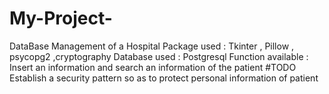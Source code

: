# My-Project-
DataBase Management of a Hospital 
Package used : Tkinter , Pillow , psycopg2 ,cryptography
Database used : Postgresql
Function available : Insert an information and search an information of the patient 
#TODO Establish a  security pattern so as to protect personal information of patient 
